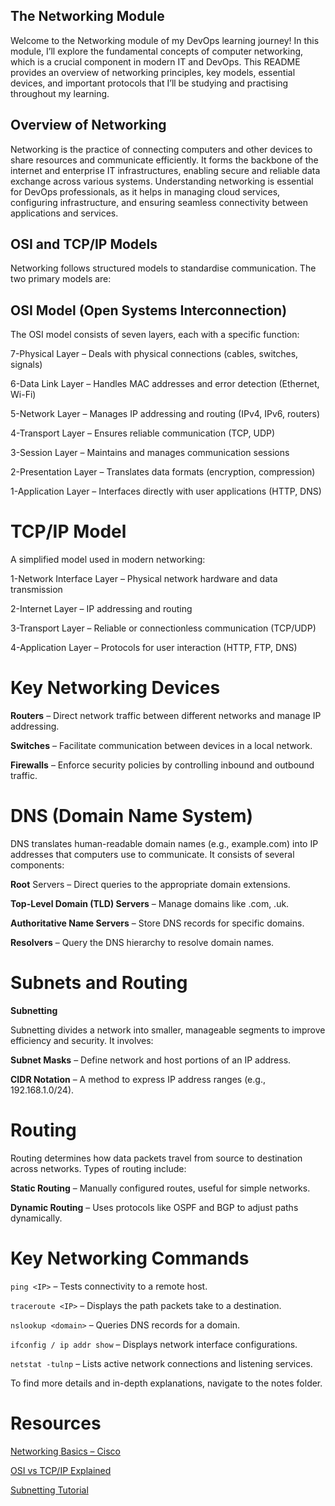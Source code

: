 ## The Networking Module

Welcome to the Networking module of my DevOps learning journey! In this module, I’ll explore the fundamental concepts of computer networking, which is a crucial component in modern IT and DevOps. This README provides an overview of networking principles, key models, essential devices, and important protocols that I’ll be studying and practising throughout my learning.

## Overview of Networking

Networking is the practice of connecting computers and other devices to share resources and communicate efficiently. It forms the backbone of the internet and enterprise IT infrastructures, enabling secure and reliable data exchange across various systems. Understanding networking is essential for DevOps professionals, as it helps in managing cloud services, configuring infrastructure, and ensuring seamless connectivity between applications and services.

## OSI and TCP/IP Models

Networking follows structured models to standardise communication. The two primary models are:

## OSI Model (Open Systems Interconnection)

The OSI model consists of seven layers, each with a specific function:

7-Physical Layer – Deals with physical connections (cables, switches, signals)

6-Data Link Layer – Handles MAC addresses and error detection (Ethernet, Wi-Fi)

5-Network Layer – Manages IP addressing and routing (IPv4, IPv6, routers)

4-Transport Layer – Ensures reliable communication (TCP, UDP)

3-Session Layer – Maintains and manages communication sessions

2-Presentation Layer – Translates data formats (encryption, compression)

1-Application Layer – Interfaces directly with user applications (HTTP, DNS)

# TCP/IP Model

A simplified model used in modern networking:

1-Network Interface Layer – Physical network hardware and data transmission

2-Internet Layer – IP addressing and routing

3-Transport Layer – Reliable or connectionless communication (TCP/UDP)

4-Application Layer – Protocols for user interaction (HTTP, FTP, DNS)

# Key Networking Devices

**Routers** – Direct network traffic between different networks and manage IP addressing.

**Switches** – Facilitate communication between devices in a local network.

**Firewalls** – Enforce security policies by controlling inbound and outbound traffic.

# DNS (Domain Name System)

DNS translates human-readable domain names (e.g., example.com) into IP addresses that computers use to communicate. It consists of several components:

**Root** Servers – Direct queries to the appropriate domain extensions.

**Top-Level Domain (TLD) Servers** – Manage domains like .com, .uk.

**Authoritative Name Servers** – Store DNS records for specific domains.

**Resolvers** – Query the DNS hierarchy to resolve domain names.

# Subnets and Routing

**Subnetting**

Subnetting divides a network into smaller, manageable segments to improve efficiency and security. It involves:

**Subnet Masks** – Define network and host portions of an IP address.

**CIDR Notation** – A method to express IP address ranges (e.g., 192.168.1.0/24).

# Routing

Routing determines how data packets travel from source to destination across networks. Types of routing include:

**Static Routing** – Manually configured routes, useful for simple networks.

**Dynamic Routing** – Uses protocols like OSPF and BGP to adjust paths dynamically.

# Key Networking Commands

`ping <IP>` – Tests connectivity to a remote host.

`traceroute <IP>` – Displays the path packets take to a destination.

`nslookup <domain>` – Queries DNS records for a domain.

`ifconfig / ip addr show` – Displays network interface configurations.

`netstat -tulnp` – Lists active network connections and listening services.

To find more details and in-depth explanations, navigate to the notes folder.

# Resources

[Networking Basics – Cisco](https://www.cisco.com/c/en/us/solutions/small-business/resource-center/networking/networking-basics.html)

[OSI vs TCP/IP Explained](https://www.comptia.org/blog/osi-vs-tcpip)

[Subnetting Tutorial](https://www.practicalnetworking.net/stand-alone/subnetting-tutorial/)


